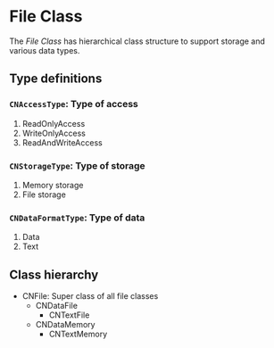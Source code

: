 # File Class
The *File Class* has hierarchical class structure to support storage and various data types.

## Type definitions
### `CNAccessType`: Type of access
1. ReadOnlyAccess
2. WriteOnlyAccess
3. ReadAndWriteAccess

### `CNStorageType`: Type of storage
1. Memory storage
2. File storage

### `CNDataFormatType`: Type of data
1. Data
2. Text

## Class hierarchy
* CNFile: Super class of all file classes
  * CNDataFile
    * CNTextFile
  * CNDataMemory
    * CNTextMemory
